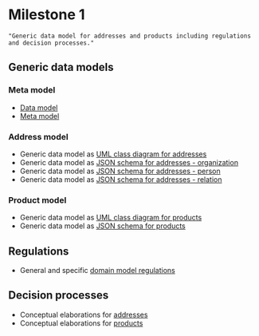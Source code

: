 # Milestone 1

```
"Generic data model for addresses and products including regulations and decision processes."
```

## Generic data models

### Meta model

* [Data model](https://github.com/openintegrationhub/Data-and-Domain-Models/blob/master/DataModels/DataModels.md)
* [Meta model](https://github.com/openintegrationhub/Data-and-Domain-Models/blob/master/DataModels/MetaModel.md)

### Address model

* Generic data model as [UML class diagram for addresses](https://github.com/openintegrationhub/Data-and-Domain-Models/blob/master/MasterDataModel/Assets/OIHDataModelAdressesUML.png)
* Generic data model as [JSON schema for addresses - organization](https://github.com/openintegrationhub/Data-and-Domain-Models/blob/master/MasterDataModel/organization.json)
* Generic data model as [JSON schema for addresses - person](https://github.com/openintegrationhub/Data-and-Domain-Models/blob/master/MasterDataModel/person.json)
* Generic data model as [JSON schema for addresses - relation](https://github.com/openintegrationhub/Data-and-Domain-Models/blob/master/MasterDataModel/relation.json)

### Product model
* Generic data model as [UML class diagram for products](https://github.com/openintegrationhub/Data-and-Domain-Models/blob/master/MasterDataModel/Assets/OIHDataModelProductUML.svg)
* Generic data model as [JSON schema for products](https://github.com/openintegrationhub/Data-and-Domain-Models/blob/master/MasterDataModel/Assets/OIHDataModelProductSchema.json)

## Regulations
* General and specific [domain model regulations](https://github.com/openintegrationhub/Data-and-Domain-Models/blob/master/DataModels/RulesandRegulations.md)

## Decision processes
* Conceptual elaborations for [addresses](https://github.com/openintegrationhub/Data-and-Domain-Models/blob/master/MasterDataModel/MasterDataModelAdresses.md)
* Conceptual elaborations for [products](https://github.com/openintegrationhub/Data-and-Domain-Models/blob/master/MasterDataModel/MasterDataModelProducts.md)
